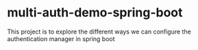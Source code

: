# multi-auth-demo-spring-boot
This project is to explore the different ways we can configure the authentication manager in spring boot
